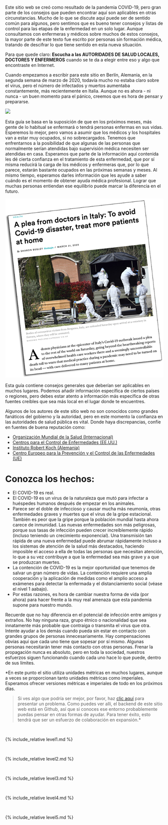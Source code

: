 Este sitio web se creó como resultado de la pandemia COVID-19, pero gran parte de los consejos que pueden encontrar aquí son aplicables en otras circunstancias. Mucho de lo que se discute aquí puede ser de sentido común para algunos, pero sentimos que es bueno tener consejos y listas de control para las etapas de la enfermedad en un solo lugar. Aunque consultamos con enfermeras y médicos sobre muchos de estos consejos, la mayor parte de este texto fue escrito por personas sin formación médica, tratando de descifrar lo que tiene sentido en esta nueva situación. 

Para que quede claro: **Escucha a las AUTORIDADES DE SALUD LOCALES, DOCTORES Y ENFERMEROS** cuando se te da a elegir entre eso y algo que encontraste en Internet.

Cuando empezamos a escribir para este sitio en Berlín, Alemania, en la segunda semana de marzo de 2020, todavía mucho no estaba claro sobre el virus, pero el número de infectados y muertos aumentaba constantemente, más recientemente en Italia. Aunque no es ahora - ni nunca - un buen momento para el pánico, creemos que es hora de pensar y prepararse.

![](/images/virus.png)

Esta guía se basa en la suposición de que en los próximos meses, más gente de lo habitual se enfermará o tendrá personas enfermas en sus vidas. Esperemos lo mejor, pero vamos a asumir que los médicos y los hospitales van a estar muy ocupados, si no sobrecargados. Tenemos que enfrentarnos a la posibilidad de que algunas de las personas que normalmente serían atendidas bajo supervisión médica necesiten ser atendidas en casa. Esperamos que parte de la información aquí contenida les dé cierta confianza en el tratamiento de esta enfermedad, que por sí misma reducirá la carga de los médicos y enfermeras que, por lo que parece, estarán bastante ocupados en las próximas semanas y meses. Al mismo tiempo, esperamos darles información que les ayude a saber cuándo es el momento de obtener ayuda médica profesional. Lograr que muchas personas entiendan ese equilibrio puede marcar la diferencia en el futuro. 

[![](/images/treat-at-home.png)](https://www.statnews.com/2020/03/21/coronavirus-plea-from-italy-treat-patients-at-home/)

Esta guía contiene consejos generales que deberían ser aplicables en muchos lugares. Podemos añadir información específica de ciertos países o regiones, pero debes estar atento a información más específica de otras fuentes creíbles que sea más local en el lugar donde te encuentres.

Algunos de los autores de este sitio web no son conocidos como grandes fanáticos del gobierno y la autoridad, pero en este momento la confianza en las autoridades de salud pública es vital. Donde haya discrepancias, confíe en fuentes de buena reputación como:

  * [Organización Mundial de la Salud (Internacional)](https://www.who.int/emergencies/diseases/novel-coronavirus-2019)
  * [Centros para el Control de Enfermedades (EE.UU.)](https://www.cdc.gov/coronavirus/2019-ncov/index.html)
  * [Instituto Robert Koch (Alemania)](https://www.rki.de/DE/Content/InfAZ/N/Neuartiges_Coronavirus/nCoV.html)
  * [Centro Europeo para la Prevención y el Control de las Enfermedades (UE)](https://www.ecdc.europa.eu/en)

# Conozca los hechos:
  * El COVID-19 es real.
  * El COVID-19 es un virus de la naturaleza que mutó para infectar a huéspedes humanos después de empezar en los animales.
  * Parece ser el doble de infeccioso y causar mucha más neumonía, otras enfermedades graves y muertes que el virus de la gripe estacional. También es peor que la gripe porque la población mundial hasta ahora carece de inmunidad. Las nuevas enfermedades son más peligrosas, porque sus tasas de infección pueden crecer increíblemente rápido (incluso teniendo un crecimiento exponencial). Una transmisión tan rápida de una nueva enfermedad puede abrumar rápidamente incluso a los sistemas de atención de la salud más destacados, haciendo imposible el acceso a ella de todas las personas que necesitan atención, lo que a su vez contribuye a que la enfermedad sea más grave y a que se produzcan muertes.
  * La contención de COVID-19 es la mejor oportunidad que tenemos de salvar un gran número de vidas. La contención requiere una amplia cooperación y la aplicación de medidas como el amplio acceso a exámenes para detectar la enfermada y el distanciamiento social (véase el nivel 1 aabajo).
  * Por estas razones, es hora de cambiar nuestra forma de vida (por ahora) para hacer frente a la muy real amenaza que esta pandemia supone para nuestro mundo.

Recuerde que no hay diferencia en el potencial de infección entre amigos y extraños. No hay ninguna raza, grupo étnico o nacionalidad que sea innatamente más probable que contraiga o transmita el virus que otra. Intente ayudar a los demás cuando pueda sin estar en contacto con grandes grupos de personas innecesariamente. Hay compensaciones obvias aquí que cada uno tiene que sopesar por sí mismo. Algunas personas necesitarán tener más contacto con otras personas. Frenar la propagación nunca es absoluto, pero en toda la sociedad, nuestros esfuerzos siguen funcionando cuando cada uno hace lo que puede, dentro de sus límites.

*En este punto el sitio utiliza unidades métricas en muchos lugares, aunque a veces se proporcionan tanto unidades métricas como imperiales. Esperamos ofrecer versiones métricas e imperiales de todo en los próximos días.

> Si ves algo que podría ser mejor, por favor, haz [clic aquí](https://github.com/covid-at-home/covid-at-home.github.io/issues/new) para presentar un problema. Como puedes ver allí, el backend de este sitio web está en Github, así que si conoces ese entorno probablemente puedas pensar en otras formas de ayudar. Para tener éxito, esto tendrá que ser un esfuerzo de colaboración en expansión.*

&nbsp; 

{% include_relative level1.md %}

&nbsp; 

{% include_relative level2.md %}

&nbsp; 
 
{% include_relative level3.md %}
            
&nbsp; 
 
{% include_relative level4.md %}
        
&nbsp; 
 
{% include_relative level5.md %}

